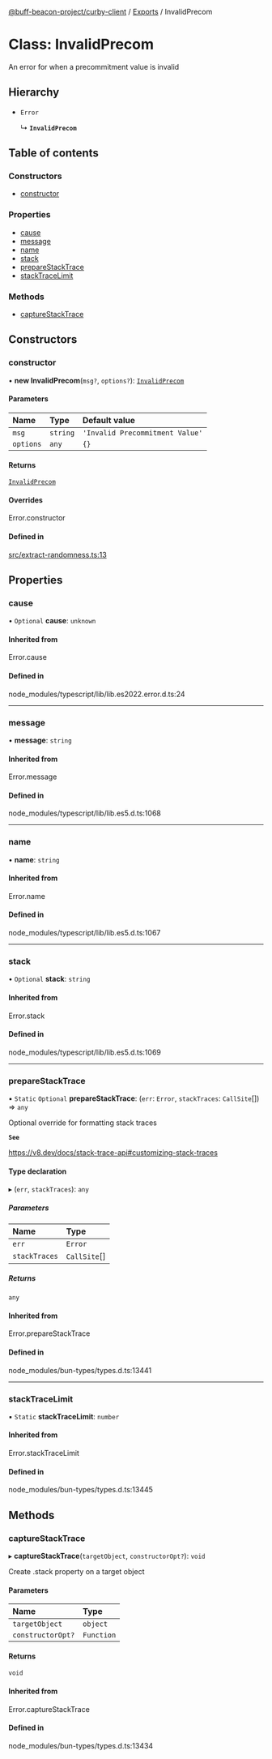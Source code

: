 [@buff-beacon-project/curby-client](../README.md) / [Exports](../modules.md) / InvalidPrecom

# Class: InvalidPrecom

An error for when a precommitment value is invalid

## Hierarchy

- `Error`

  ↳ **`InvalidPrecom`**

## Table of contents

### Constructors

- [constructor](InvalidPrecom.md#constructor)

### Properties

- [cause](InvalidPrecom.md#cause)
- [message](InvalidPrecom.md#message)
- [name](InvalidPrecom.md#name)
- [stack](InvalidPrecom.md#stack)
- [prepareStackTrace](InvalidPrecom.md#preparestacktrace)
- [stackTraceLimit](InvalidPrecom.md#stacktracelimit)

### Methods

- [captureStackTrace](InvalidPrecom.md#capturestacktrace)

## Constructors

### constructor

• **new InvalidPrecom**(`msg?`, `options?`): [`InvalidPrecom`](InvalidPrecom.md)

#### Parameters

| Name | Type | Default value |
| :------ | :------ | :------ |
| `msg` | `string` | `'Invalid Precommitment Value'` |
| `options` | `any` | `{}` |

#### Returns

[`InvalidPrecom`](InvalidPrecom.md)

#### Overrides

Error.constructor

#### Defined in

[src/extract-randomness.ts:13](https://github.com/buff-beacon-project/curby-js-client/blob/6a4bdf0/src/extract-randomness.ts#L13)

## Properties

### cause

• `Optional` **cause**: `unknown`

#### Inherited from

Error.cause

#### Defined in

node_modules/typescript/lib/lib.es2022.error.d.ts:24

___

### message

• **message**: `string`

#### Inherited from

Error.message

#### Defined in

node_modules/typescript/lib/lib.es5.d.ts:1068

___

### name

• **name**: `string`

#### Inherited from

Error.name

#### Defined in

node_modules/typescript/lib/lib.es5.d.ts:1067

___

### stack

• `Optional` **stack**: `string`

#### Inherited from

Error.stack

#### Defined in

node_modules/typescript/lib/lib.es5.d.ts:1069

___

### prepareStackTrace

▪ `Static` `Optional` **prepareStackTrace**: (`err`: `Error`, `stackTraces`: `CallSite`[]) => `any`

Optional override for formatting stack traces

**`See`**

https://v8.dev/docs/stack-trace-api#customizing-stack-traces

#### Type declaration

▸ (`err`, `stackTraces`): `any`

##### Parameters

| Name | Type |
| :------ | :------ |
| `err` | `Error` |
| `stackTraces` | `CallSite`[] |

##### Returns

`any`

#### Inherited from

Error.prepareStackTrace

#### Defined in

node_modules/bun-types/types.d.ts:13441

___

### stackTraceLimit

▪ `Static` **stackTraceLimit**: `number`

#### Inherited from

Error.stackTraceLimit

#### Defined in

node_modules/bun-types/types.d.ts:13445

## Methods

### captureStackTrace

▸ **captureStackTrace**(`targetObject`, `constructorOpt?`): `void`

Create .stack property on a target object

#### Parameters

| Name | Type |
| :------ | :------ |
| `targetObject` | `object` |
| `constructorOpt?` | `Function` |

#### Returns

`void`

#### Inherited from

Error.captureStackTrace

#### Defined in

node_modules/bun-types/types.d.ts:13434
